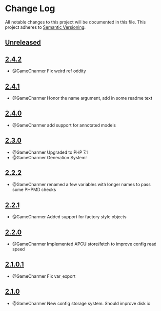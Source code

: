 
# Change Log
All notable changes to this project will be documented in this file.
This project adheres to [Semantic Versioning](http://semver.org/).

## [Unreleased](https://github.com/KongHack/Object-Manager/commits/master)




## [2.4.2](https://github.com/KongHack/Object-Manager/releases/tag/2.4.2)
 - @GameCharmer Fix weird ref oddity


## [2.4.1](https://github.com/KongHack/Object-Manager/releases/tag/2.4.1)
 - @GameCharmer Honor the name argument, add in some readme text


## [2.4.0](https://github.com/KongHack/Object-Manager/releases/tag/2.4.0)
 - @GameCharmer add support for annotated models
 

## [2.3.0](https://github.com/KongHack/Object-Manager/releases/tag/2.3.0)
 - @GameCharmer Upgraded to PHP 7.1
 - @GameCharmer Generation System!


## [2.2.2](https://github.com/KongHack/Object-Manager/releases/tag/2.2.2)
 - @GameCharmer renamed a few variables with longer names to pass some PHPMD checks


## [2.2.1](https://github.com/KongHack/Object-Manager/releases/tag/2.2.1)
 - @GameCharmer Added support for factory style objects


## [2.2.0](https://github.com/KongHack/Object-Manager/releases/tag/2.2.0)
 - @GameCharmer Implemented APCU store/fetch to improve config read speed


## [2.1.0.1](https://github.com/KongHack/Object-Manager/releases/tag/2.1.1)
 - @GameCharmer Fix var_export


## [2.1.0](https://github.com/KongHack/Object-Manager/releases/tag/2.1.0)
 - @GameCharmer New config storage system.  Should improve disk io
 